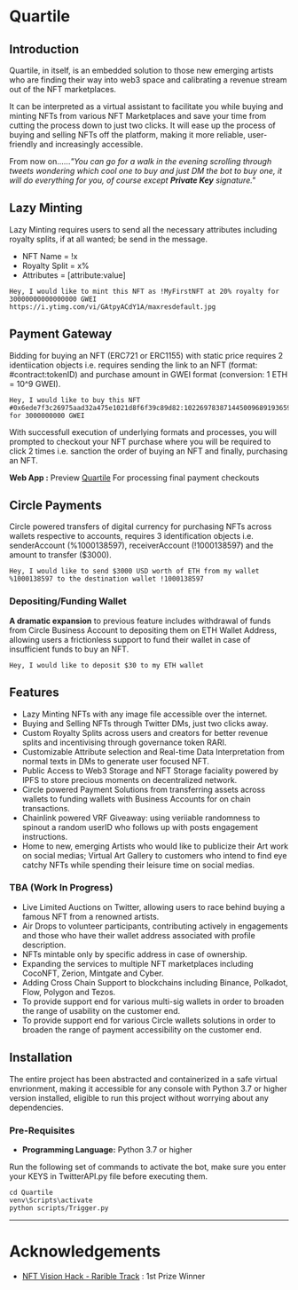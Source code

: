 # **Quartile**

## **Introduction**

Quartile, in itself, is an embedded solution to those new emerging artists who are finding their way into web3 space and calibrating a revenue stream out of the NFT marketplaces.

It can be interpreted as a virtual assistant to facilitate you while buying and minting NFTs from various NFT Marketplaces and save your time from cutting the process down to just two clicks. It will ease up the process of buying and selling NFTs off the platform, making it more reliable, user-friendly and increasingly accessible.

From now on......*"You can go for a walk in the evening scrolling through tweets wondering which cool one to buy and just DM the bot to buy one, it will do everything for you, of course except **Private Key** signature."*


## **Lazy Minting**
Lazy Minting requires users to send all the necessary attributes including royalty splits, if at all wanted; be send in the message.

- NFT Name = !x
- Royalty Split = x%
- Attributes = [attribute:value]

```
Hey, I would like to mint this NFT as !MyFirstNFT at 20% royalty for 30000000000000000 GWEI https://i.ytimg.com/vi/GAtpyACdY1A/maxresdefault.jpg
```


## **Payment Gateway**
Bidding for buying an NFT (ERC721 or ERC1155) with static price requires 2 identiication objects i.e. requires sending the link to an NFT (format: #contract:tokenID) and purchase amount in GWEI format (conversion: 1 ETH = 10^9 GWEI).
```
Hey, I would like to buy this NFT #0x6ede7f3c26975aad32a475e1021d8f6f39c89d82:102269783871445009689193659504668254296443359178228636185345251705965641803081 for 3000000000 GWEI
```

With successfull execution of underlying formats and processes, you will prompted to checkout your NFT purchase where you will be required to click 2 times i.e. sanction the order of buying an NFT and finally, purchasing an NFT.

**Web App :** Preview [Quartile](https://quartile.netlify.app/) For processing final payment checkouts


## **Circle Payments**
Circle powered transfers of digital currency for purchasing NFTs across wallets respective to accounts, requires 3 identification objects i.e. senderAccount (%1000138597), receiverAccount (!1000138597) and the amount to transfer ($3000).
```
Hey, I would like to send $3000 USD worth of ETH from my wallet %1000138597 to the destination wallet !1000138597
```

### **Depositing/Funding Wallet**
**A dramatic expansion** to previous feature includes withdrawal of funds from Circle Business Account to depositing them on ETH Wallet Address, allowing users a frictionless support to fund their wallet in case of insufficient funds to buy an NFT.
```
Hey, I would like to deposit $30 to my ETH wallet
```


## **Features**

- Lazy Minting NFTs with any image file accessible over the internet.
- Buying and Selling NFTs through Twitter DMs, just two clicks away.
- Custom Royalty Splits across users and creators for better revenue splits and incentivising through governance token RARI.
- Customizable Attribute selection and Real-time Data Interpretation from normal texts in DMs to generate user focused NFT.
- Public Access to Web3 Storage and NFT Storage faciality powered by IPFS to store precious moments on decentralized network.
- Circle powered Payment Solutions from transferring assets across wallets to funding wallets with Business Accounts for on chain transactions.
- Chainlink powered VRF Giveaway: using veriiable randomness to spinout a random userID who follows up with posts engagement instructions.
- Home to new, emerging Artists who would like to publicize their Art work on social medias; Virtual Art Gallery to customers who intend to find eye catchy NFTs while spending their leisure time on social medias.

### TBA (Work In Progress)
- Live Limited Auctions on Twitter, allowing users to race behind buying a famous NFT from a renowned artists.
- Air Drops to volunteer participants, contributing actively in engagements and those who have their wallet address associated with profile description.
- NFTs mintable only by specific address in case of ownership.
- Expanding the services to multiple NFT marketplaces including CocoNFT, Zerion, Mintgate and Cyber.
- Adding Cross Chain Support to blockchains including Binance, Polkadot, Flow, Polygon and Tezos.
- To provide support end for various multi-sig wallets in order to broaden the range of usability on the customer end.
- To provide support end for various Circle wallets solutions in order to broaden the range of payment accessibility on the customer end.


## **Installation**

The entire project has been abstracted and containerized in a safe virtual envrionment, making it accessible for any console with Python 3.7 or higher version installed, eligible to run this project without worrying about any dependencies.

### Pre-Requisites
- **Programming Language:** Python 3.7 or higher

Run the following set of commands to activate the bot, make sure you enter your KEYS in TwitterAPI.py file before executing them.
```
cd Quartile
venv\Scripts\activate
python scripts/Trigger.py
```

<hr />

# Acknowledgements

- [NFT Vision Hack - Rarible Track](https://nftvisionhack.com/) : 1st Prize Winner